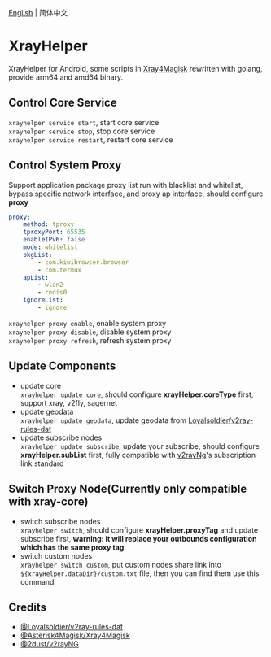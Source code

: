 [English](README.md) | 简体中文

# XrayHelper
XrayHelper for Android, some scripts in [Xray4Magisk](https://github.com/Asterisk4Magisk/Xray4Magisk) rewritten with golang, provide arm64 and amd64 binary.

## Control Core Service
`xrayhelper service start`, start core service  
`xrayhelper service stop`, stop core service  
`xrayhelper service restart`, restart core service

## Control System Proxy
Support application package proxy list run with blacklist and whitelist, bypass specific network interface, and proxy ap interface, should configure **proxy**
```yaml
proxy:
    method: tproxy
    tproxyPort: 65535
    enableIPv6: false
    mode: whitelist
    pkgList:
        - com.kiwibrowser.browser
        - com.termux
    apList:
        - wlan2
        - rndis0
    ignoreList:
        - ignore
```
`xrayhelper proxy enable`, enable system proxy  
`xrayhelper proxy disable`, disable system proxy    
`xrayhelper proxy refresh`, refresh system proxy  

## Update Components
- update core  
  `xrayhelper update core`, should configure **xrayHelper.coreType** first, support xray, v2fly, sagernet  
- update geodata  
  `xrayhelper update geodata`, update geodata from [Loyalsoldier/v2ray-rules-dat](https://github.com/Loyalsoldier/v2ray-rules-dat)  
- update subscribe nodes  
  `xrayhelper update subscribe`, update your subscribe, should configure **xrayHelper.subList** first, fully compatible with [v2rayNg](https://github.com/2dust/v2rayNG)'s subscription link standard

## Switch Proxy Node(Currently only compatible with xray-core)  
- switch subscribe nodes  
  `xrayhelper switch`, should configure **xrayHelper.proxyTag** and update subscribe first, **warning: it will replace your outbounds configuration which has the same proxy tag**
- switch custom nodes  
  `xrayhelper switch custom`, put custom nodes share link into `${xrayHelper.dataDir}/custom.txt` file, then you can find them use this command

## Credits
- [@Loyalsoldier/v2ray-rules-dat](https://github.com/Loyalsoldier/v2ray-rules-dat)
- [@Asterisk4Magisk/Xray4Magisk](https://github.com/Asterisk4Magisk/Xray4Magisk)
- [@2dust/v2rayNG](https://github.com/2dust/v2rayNG)
